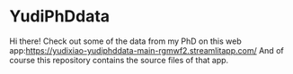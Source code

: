 # YudiPhDdata
Hi there!
Check out some of the data from my PhD on this web app:https://yudixiao-yudiphddata-main-rgmwf2.streamlitapp.com/
And of course this repository contains the source files of that app.
